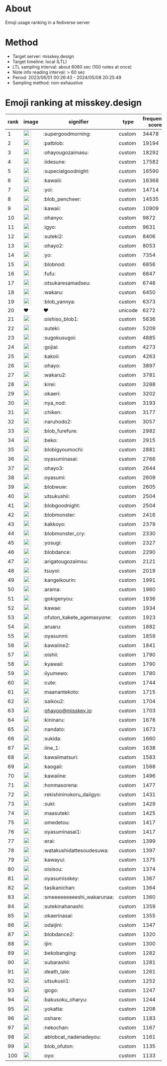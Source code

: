 # About
Emoji usage ranking in a fediverse server

# Method
- Target server: misskey.design
- Target timeline: local (LTL)
- LTL sampling interval: about 6060 sec (100 notes at once)
- Note info reading interval: > 60 sec
- Period: 2023/06/01 00:26:43 - 2024/05/08 20:25:49 
- Sampling method: non-exhaustive

# Emoji ranking at misskey.design

|rank|image|signifier|type|frequency score|
|----|----|----|----|----|
|1|<img height="24" src="https://misskey.design/emoji/supergoodmorning.webp">|:supergoodmorning:|custom|34478|
|2|<img height="24" src="https://misskey.design/emoji/patblob.webp">|:patblob:|custom|19194|
|3|<img height="24" src="https://misskey.design/emoji/ohayougozaimasu.webp">|:ohayougozaimasu:|custom|18292|
|4|<img height="24" src="https://misskey.design/emoji/iidesune.webp">|:iidesune:|custom|17582|
|5|<img height="24" src="https://misskey.design/emoji/supecialgoodnight.webp">|:supecialgoodnight:|custom|16590|
|6|<img height="24" src="https://misskey.design/emoji/kawaiii.webp">|:kawaiii:|custom|16368|
|7|<img height="24" src="https://misskey.design/emoji/yoi.webp">|:yoi:|custom|14714|
|8|<img height="24" src="https://misskey.design/emoji/blob_pencheer.webp">|:blob_pencheer:|custom|14535|
|9|<img height="24" src="https://misskey.design/emoji/kawaii.webp">|:kawaii:|custom|10909|
|10|<img height="24" src="https://misskey.design/emoji/ohanyo.webp">|:ohanyo:|custom|9872|
|11|<img height="24" src="https://misskey.design/emoji/igyo.webp">|:igyo:|custom|9631|
|12|<img height="24" src="https://misskey.design/emoji/suteki2.webp">|:suteki2:|custom|8406|
|13|<img height="24" src="https://misskey.design/emoji/ohayo2.webp">|:ohayo2:|custom|8053|
|14|<img height="24" src="https://misskey.design/emoji/yo.webp">|:yo:|custom|7354|
|15|<img height="24" src="https://misskey.design/emoji/blobnod.webp">|:blobnod:|custom|6856|
|16|<img height="24" src="https://misskey.design/emoji/fufu.webp">|:fufu:|custom|6847|
|17|<img height="24" src="https://misskey.design/emoji/otsukaresamadseu.webp">|:otsukaresamadseu:|custom|6748|
|18|<img height="24" src="https://misskey.design/emoji/wakaru.webp">|:wakaru:|custom|6450|
|19|<img height="24" src="https://misskey.design/emoji/blob_yannya.webp">|:blob_yannya:|custom|6373|
|20|❤|❤|unicode|6272|
|21|<img height="24" src="https://misskey.design/emoji/oishiso_blob1.webp">|:oishiso_blob1:|custom|5636|
|22|<img height="24" src="https://misskey.design/emoji/suteki.webp">|:suteki:|custom|5209|
|23|<img height="24" src="https://misskey.design/emoji/sugokusugoi.webp">|:sugokusugoi:|custom|4885|
|24|<img height="24" src="https://misskey.design/emoji/gojiai.webp">|:gojiai:|custom|4273|
|25|<img height="24" src="https://misskey.design/emoji/kakoii.webp">|:kakoii:|custom|4263|
|26|<img height="24" src="https://misskey.design/emoji/ohayo.webp">|:ohayo:|custom|3897|
|27|<img height="24" src="https://misskey.design/emoji/wakaru2.webp">|:wakaru2:|custom|3781|
|28|<img height="24" src="https://misskey.design/emoji/kirei.webp">|:kirei:|custom|3288|
|29|<img height="24" src="https://misskey.design/emoji/okaeri.webp">|:okaeri:|custom|3202|
|30|<img height="24" src="https://misskey.design/emoji/nya_nod.webp">|:nya_nod:|custom|3193|
|31|<img height="24" src="https://misskey.design/emoji/chiken.webp">|:chiken:|custom|3177|
|32|<img height="24" src="https://misskey.design/emoji/naruhodo2.webp">|:naruhodo2:|custom|3057|
|33|<img height="24" src="https://misskey.design/emoji/blob_furefure.webp">|:blob_furefure:|custom|2982|
|34|<img height="24" src="https://misskey.design/emoji/beko.webp">|:beko:|custom|2915|
|35|<img height="24" src="https://misskey.design/emoji/blobigyoumochi.webp">|:blobigyoumochi:|custom|2881|
|36|<img height="24" src="https://misskey.design/emoji/oyasuminasai.webp">|:oyasuminasai:|custom|2766|
|37|<img height="24" src="https://misskey.design/emoji/ohayo3.webp">|:ohayo3:|custom|2644|
|38|<img height="24" src="https://misskey.design/emoji/oyasumi.webp">|:oyasumi:|custom|2609|
|39|<img height="24" src="https://misskey.design/emoji/blobwuw.webp">|:blobwuw:|custom|2605|
|40|<img height="24" src="https://misskey.design/emoji/utsukushii.webp">|:utsukushii:|custom|2504|
|41|<img height="24" src="https://misskey.design/emoji/blobgoodnight.webp">|:blobgoodnight:|custom|2504|
|42|<img height="24" src="https://misskey.design/emoji/blobmonster.webp">|:blobmonster:|custom|2416|
|43|<img height="24" src="https://misskey.design/emoji/kakkoyo.webp">|:kakkoyo:|custom|2379|
|44|<img height="24" src="https://misskey.design/emoji/blobmonster_cry.webp">|:blobmonster_cry:|custom|2330|
|45|<img height="24" src="https://misskey.design/emoji/yosugi.webp">|:yosugi:|custom|2327|
|46|<img height="24" src="https://misskey.design/emoji/blobdance.webp">|:blobdance:|custom|2290|
|47|<img height="24" src="https://misskey.design/emoji/arigatougozaimsu.webp">|:arigatougozaimsu:|custom|2121|
|48|<img height="24" src="https://misskey.design/emoji/tsuyoi.webp">|:tsuyoi:|custom|2019|
|49|<img height="24" src="https://misskey.design/emoji/kangeikourin.webp">|:kangeikourin:|custom|1991|
|50|<img height="24" src="https://misskey.design/emoji/arama.webp">|:arama:|custom|1960|
|51|<img height="24" src="https://misskey.design/emoji/gokigenyou.webp">|:gokigenyou:|custom|1936|
|52|<img height="24" src="https://misskey.design/emoji/kawae.webp">|:kawae:|custom|1934|
|53|<img height="24" src="https://misskey.design/emoji/ofuton_kakete_agemasyone.webp">|:ofuton_kakete_agemasyone:|custom|1923|
|54|<img height="24" src="https://misskey.design/emoji/aruaru.webp">|:aruaru:|custom|1882|
|55|<img height="24" src="https://misskey.design/emoji/oyasunmi.webp">|:oyasunmi:|custom|1859|
|56|<img height="24" src="https://misskey.design/emoji/kawaiine2.webp">|:kawaiine2:|custom|1841|
|57|<img height="24" src="https://misskey.design/emoji/oishii.webp">|:oishii:|custom|1790|
|58|<img height="24" src="https://misskey.design/emoji/kyawaii.webp">|:kyawaii:|custom|1790|
|59|<img height="24" src="https://misskey.design/emoji/iiyumewo.webp">|:iiyumewo:|custom|1780|
|60|<img height="24" src="https://misskey.design/emoji/cute.webp">|:cute:|custom|1744|
|61|<img height="24" src="https://misskey.design/emoji/maanantekoto.webp">|:maanantekoto:|custom|1715|
|62|<img height="24" src="https://misskey.design/emoji/saikou2.webp">|:saikou2:|custom|1704|
|63|<img height="24" src="https://misskey.design/emoji/ohayoo.webp">|:ohayoo@misskey.io:|custom|1703|
|64|<img height="24" src="https://misskey.design/emoji/kininaru.webp">|:kininaru:|custom|1678|
|65|<img height="24" src="https://misskey.design/emoji/nandato.webp">|:nandato:|custom|1673|
|66|<img height="24" src="https://misskey.design/emoji/sukida.webp">|:sukida:|custom|1660|
|67|<img height="24" src="https://misskey.design/emoji/iine_1.webp">|:iine_1:|custom|1638|
|68|<img height="24" src="https://misskey.design/emoji/kawaiimatsuri.webp">|:kawaiimatsuri:|custom|1583|
|69|<img height="24" src="https://misskey.design/emoji/kaogaii.webp">|:kaogaii:|custom|1568|
|70|<img height="24" src="https://misskey.design/emoji/kawaiine.webp">|:kawaiine:|custom|1496|
|71|<img height="24" src="https://misskey.design/emoji/honmasorena.webp">|:honmasorena:|custom|1477|
|72|<img height="24" src="https://misskey.design/emoji/rekishininokoru_daiigyo.webp">|:rekishininokoru_daiigyo:|custom|1431|
|73|<img height="24" src="https://misskey.design/emoji/suki.webp">|:suki:|custom|1429|
|74|<img height="24" src="https://misskey.design/emoji/maasuteki.webp">|:maasuteki:|custom|1425|
|75|<img height="24" src="https://misskey.design/emoji/omedetou.webp">|:omedetou:|custom|1417|
|76|<img height="24" src="https://misskey.design/emoji/oyasuminasai1.webp">|:oyasuminasai1:|custom|1417|
|77|<img height="24" src="https://misskey.design/emoji/erai.webp">|:erai:|custom|1399|
|78|<img height="24" src="https://misskey.design/emoji/watakushidattesoudesuwa.webp">|:watakushidattesoudesuwa:|custom|1397|
|79|<img height="24" src="https://misskey.design/emoji/kawayui.webp">|:kawayui:|custom|1375|
|80|<img height="24" src="https://misskey.design/emoji/oisisou.webp">|:oisisou:|custom|1374|
|81|<img height="24" src="https://misskey.design/emoji/oyasumisskey.webp">|:oyasumisskey:|custom|1367|
|82|<img height="24" src="https://misskey.design/emoji/tasikanichan.webp">|:tasikanichan:|custom|1364|
|83|<img height="24" src="https://misskey.design/emoji/smeeeeeeeeeshi_wakarunaa.webp">|:smeeeeeeeeeshi_wakarunaa:|custom|1360|
|84|<img height="24" src="https://misskey.design/emoji/sutekinahanashi.webp">|:sutekinahanashi:|custom|1359|
|85|<img height="24" src="https://misskey.design/emoji/okaerinasai.webp">|:okaerinasai:|custom|1355|
|86|<img height="24" src="https://misskey.design/emoji/odaijini.webp">|:odaijini:|custom|1347|
|87|<img height="24" src="https://misskey.design/emoji/blobdance2.webp">|:blobdance2:|custom|1320|
|88|<img height="24" src="https://misskey.design/emoji/ijin.webp">|:ijin:|custom|1300|
|89|<img height="24" src="https://misskey.design/emoji/bekobanging.webp">|:bekobanging:|custom|1282|
|90|<img height="24" src="https://misskey.design/emoji/subarashii.webp">|:subarashii:|custom|1281|
|91|<img height="24" src="https://misskey.design/emoji/death_tale.webp">|:death_tale:|custom|1261|
|92|<img height="24" src="https://misskey.design/emoji/utsukusii1.webp">|:utsukusii1:|custom|1252|
|93|<img height="24" src="https://misskey.design/emoji/gogo.webp">|:gogo:|custom|1247|
|94|<img height="24" src="https://misskey.design/emoji/bakusoku_oharyu.webp">|:bakusoku_oharyu:|custom|1244|
|95|<img height="24" src="https://misskey.design/emoji/yokatta.webp">|:yokatta:|custom|1208|
|96|<img height="24" src="https://misskey.design/emoji/oshare.webp">|:oshare:|custom|1183|
|97|<img height="24" src="https://misskey.design/emoji/nekochan.webp">|:nekochan:|custom|1167|
|98|<img height="24" src="https://misskey.design/emoji/ablobcat_nadenadeyou.webp">|:ablobcat_nadenadeyou:|custom|1161|
|99|<img height="24" src="https://misskey.design/emoji/blob_ofuton.webp">|:blob_ofuton:|custom|1135|
|100|<img height="24" src="https://misskey.design/emoji/oyo.webp">|:oyo:|custom|1133|
